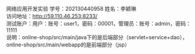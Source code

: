 网络应用开发实验 学号：202130440958 姓名：李颖琳  
访问地址：http://59.110.46.253:8233/  
测试账户：用户：账号：user1，密码：00001，管理员：账号：admin，密码：11111  
说明：online-shop/src/main/java下的是后端部分（servlet+service+dao），online-shop/src/main/webapp的是前端部分（jsp）
